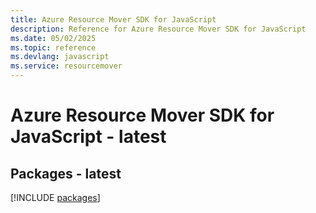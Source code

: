 ```yaml
---
title: Azure Resource Mover SDK for JavaScript
description: Reference for Azure Resource Mover SDK for JavaScript
ms.date: 05/02/2025
ms.topic: reference
ms.devlang: javascript
ms.service: resourcemover
---
```

# Azure Resource Mover SDK for JavaScript - latest
## Packages - latest
[!INCLUDE [packages](resource-mover-index.md)]